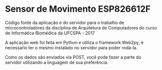 # Sensor de Movimento ESP826612F
Código fonte da aplicação e do servidor para o trabalho de microcontroladores da disciplina de Arquitetura de Computadores do curso de Informática Biomédica da UFCSPA - 2017

A aplicação web foi feita em Python e utiliza o framework Web2py, é necessaŕio ter o mesmo instalado no servidor para poder rodá-la.

Como os dados são enviados via POST, você pode fazer a parte do servidor utilizando a linguagem de sua preferência.
 